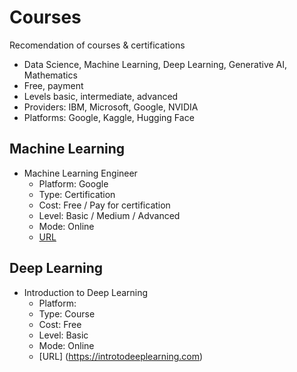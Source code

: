 # Courses

Recomendation of courses & certifications
- Data Science, Machine Learning, Deep Learning, Generative AI, Mathematics
- Free, payment
- Levels basic, intermediate, advanced
- Providers: IBM, Microsoft, Google, NVIDIA
- Platforms: Google, Kaggle, Hugging Face

## Machine Learning

- Machine Learning Engineer
  - Platform: Google
  - Type: Certification
  - Cost: Free / Pay for certification
  - Level: Basic / Medium / Advanced 
  - Mode: Online
  - [URL](https://www.cloudskillsboost.google/paths/17)

## Deep Learning

- Introduction to Deep Learning
  - Platform: 
  - Type: Course
  - Cost: Free
  - Level: Basic
  - Mode: Online
  - [URL] (https://introtodeeplearning.com)
